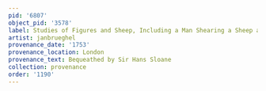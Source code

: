 ```yaml
---
pid: '6807'
object_pid: '3578'
label: Studies of Figures and Sheep, Including a Man Shearing a Sheep at Left
artist: janbrueghel
provenance_date: '1753'
provenance_location: London
provenance_text: Bequeathed by Sir Hans Sloane
collection: provenance
order: '1190'
---
```


